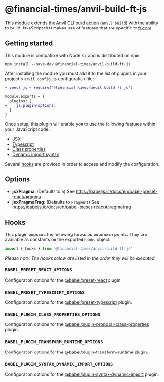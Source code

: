 # @financial-times/anvil-build-ft-js

This module extends the [Anvil CLI build action][cli] (`anvil build`) with the ability to build JavaScript that makes use of features that are specific to [ft.com]

[cli]: https://github.com/Financial-Times/anvil/tree/master/packages/anvil-cli#build
[ft.com]: https://www.ft.com/


## Getting started

This module is compatible with Node 8+ and is distributed on npm.

```
npm install --save-dev @financial-times/anvil-build-ft-js
```

After installing the module you must add it to the list of plugins in your project's `anvil.config.js` configuration file:

```diff
+ const js = require('@financial-times/anvil-build-ft-js')

module.exports = {
  plugins: [
+    js.plugin(options)
  ]
}
```

Once setup, this plugin will enable you to use the following features within your JavaScript code.

* [JSX](https://reactjs.org/docs/introducing-jsx.html)
* [Typescript](https://www.typescriptlang.org/)
* [Class properties](https://github.com/tc39/proposal-class-public-fields)
* [Dynamic import syntax](https://developers.google.com/web/updates/2017/11/dynamic-import)

Several [hooks](#hooks) are provided in order to access and modify the configuration.


## Options

- **jsxPragma**: (Defaults to `h`) See https://babeljs.io/docs/en/babel-preset-react#pragma
- **jsxPragmaFrag**: (Defaults to `Fragment`) See https://babeljs.io/docs/en/babel-preset-react#pragmafrag


## Hooks

This plugin exposes the following hooks as extension points. They are available as constants on the exported `hooks` object.

```js
import { hooks } from '@financial-times/anvil-build-ft-js'
```

_Please note: The hooks below are listed in the order they will be executed._

### `BABEL_PRESET_REACT_OPTIONS`

Configuration options for the [@babel/preset-react] plugin.

[@babel/preset-react]: https://babeljs.io/docs/en/babel-preset-react

### `BABEL_PRESET_TYPESCRIPT_OPTIONS`

Configuration options for the [@babel/preset-typescript] plugin.

[@babel/preset-typescript]: https://babeljs.io/docs/en/babel-preset-typescript

### `BABEL_PLUGIN_CLASS_PROPERTIES_OPTIONS`

Configuration options for the [@babel/plugin-proposal-class-properties] plugin.

[@babel/plugin-proposal-class-properties]: https://babeljs.io/docs/en/babel-plugin-proposal-class-properties

### `BABEL_PLUGIN_TRANSFORM_RUNTIME_OPTIONS`

Configuration options for the [@babel/plugin-transform-runtime] plugin.

[@babel/plugin-transform-runtime]: https://babeljs.io/docs/en/babel-plugin-transform-runtime

### `BABEL_PLUGIN_SYNTAX_DYNAMIC_IMPORT_OPTIONS`

Configuration options for the [@babel/plugin-syntax-dynamic-import] plugin.

[@babel/plugin-syntax-dynamic-import]: https://babeljs.io/docs/en/babel-plugin-syntax-dynamic-import
